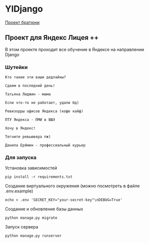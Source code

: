 # YlDjango

[Проект братюни](https://github.com/extroot/yandexLyceumPlus)

## Проект для Яндекс Лицея ++

В этом проекте проходит все обучение в Яндексе на направлении Django

### Шутейки

```
Кто такие эти ваши дедлайны?

Сдаем в последний день!

Татьяна Лиджин - мама

Если что-то не работает, удали бд)

Ревизорры офисов Яндекса (кофе кайф)

ПТУ Яндекса - ПМИ в ВШЭ

Хочу в Яндекс!

Тегните ревьювера пж)

Данила Ерёмин - профессиальный курьер
```

### Для запуска

Установка зависимостей
```
pip install -r requirements.txt
```

Создание виртуального окружения (можно посмотреть в файле .env.example)
```
echo > .env 'SECRET_KEY="your-secret-key"\nDEBUG=True' 
```

Создание и обновление базы данных
```
python manage.py migrate
```

Запуск сервера
```
python manage.py runserver
```

